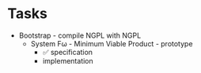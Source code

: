 # Tasks

* Bootstrap - compile NGPL with NGPL
  * System Fω - Minimum Viable Product - prototype
    * ✅ specification
    * implementation
